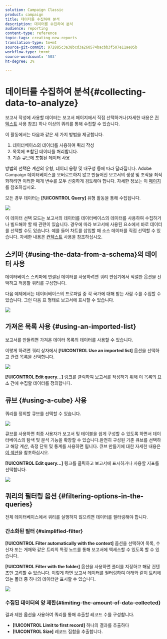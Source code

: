 ```yaml
---
solution: Campaign Classic
product: campaign
title: 데이터를 수집하여 분석
description: 데이터를 수집하여 분석
audience: reporting
content-type: reference
topic-tags: creating-new-reports
translation-type: tm+mt
source-git-commit: 972885c3a38bcd3a260574bacbb3f507e11ae05b
workflow-type: tm+mt
source-wordcount: '503'
ht-degree: 3%

---
```



# 데이터를 수집하여 분석{#collecting-data-to-analyze}

보고서 작성에 사용할 데이터는 보고서 페이지에서 직접 선택하거나(자세한 내용은 [컨텍스트](../../reporting/using/using-the-context.md) 사용 참조) 하나 이상의 쿼리를 통해 수집할 수 있습니다.

이 활동에서는 다음과 같은 세 가지 방법을 제공합니다.

1. 데이터베이스의 데이터를 사용하여 쿼리 작성
1. 목록에 포함된 데이터를 처리합니다.
1. 기존 큐브에 포함된 데이터 사용

방법의 선택은 계산의 유형, 데이터 용량 및 내구성 등에 따라 달라집니다. Adobe Campaign 데이터베이스를 오버로드하지 않고 만들어진 보고서의 생성 및 조작을 최적화하려면 이러한 매개 변수를 모두 신중하게 검토해야 합니다. 자세한 정보는 이 [페이지](../../reporting/using/best-practices.md#optimizing-report-creation)를 참조하십시오.

모든 경우 데이터는 **[!UICONTROL Query]** 유형 활동을 통해 수집됩니다.

![](assets/reporting_query_edit.png)

이 데이터 선택 모드는 보고서의 데이터를 데이터베이스의 데이터를 사용하여 수집하거나 빌드해야 할 때 관련이 있습니다. 경우에 따라 보고서에 사용된 요소에서 바로 데이터를 선택할 수도 있습니다. 예를 들어 차트를 삽입할 때 소스 데이터를 직접 선택할 수 있습니다. 자세한 내용은 [컨텍스트](../../reporting/using/using-the-context.md) 사용을 참조하십시오.

## 스키마 {#using-the-data-from-a-schema}의 데이터 사용

데이터베이스 스키마에 연결된 데이터를 사용하려면 쿼리 편집기에서 적절한 옵션을 선택하고 적용할 쿼리를 구성합니다.

다음 예제에서는 데이터베이스의 프로파일 중 각 국가에 대해 받는 사람 수를 수집할 수 있습니다. 그런 다음 표 형태로 보고서에 표시할 수 있습니다.

![](assets/reporting_query_from_schema.png)

## 가져온 목록 사용 {#using-an-imported-list}

보고서를 만들려면 가져온 데이터 목록의 데이터를 사용할 수 있습니다.

이렇게 하려면 쿼리 상자에서 **[!UICONTROL Use an imported list]** 옵션을 선택하고 관련 목록을 선택합니다.

![](assets/reporting_query_from_list.png)

**[!UICONTROL Edit query...]** 링크를 클릭하여 보고서를 작성하기 위해 이 목록의 요소 간에 수집할 데이터를 정의합니다.

## 큐브 {#using-a-cube} 사용

쿼리를 정의할 큐브를 선택할 수 있습니다.

![](assets/reporting_query_from_cube.png)

큐브를 사용하면 최종 사용자가 보고서 및 테이블을 쉽게 구성할 수 있도록 하면서 데이터베이스의 탐색 및 분석 기능을 확장할 수 있습니다.완전히 구성된 기존 큐브를 선택하고 해당 계산, 측정 단위 및 통계를 사용하면 됩니다. 큐브 만들기에 대한 자세한 내용은 [이 섹션](../../reporting/using/about-cubes.md)을 참조하십시오.

**[!UICONTROL Edit query...]** 링크를 클릭하고 보고서에 표시하거나 사용할 지표를 선택합니다.

![](assets/reporting_query_from_cube_edit_query.png)

## 쿼리의 필터링 옵션 {#filtering-options-in-the-queries}

전체 데이터베이스에서 쿼리를 실행하지 않으려면 데이터를 필터링해야 합니다.

### 간소화된 필터 {#simplified-filter}

**[!UICONTROL Filter automatically with the context]** 옵션을 선택하여 목록, 수신자 또는 게재와 같은 트리의 특정 노드를 통해 보고서에 액세스할 수 있도록 할 수 있습니다.

**[!UICONTROL Filter with the folder]** 옵션을 사용하면 폴더를 지정하고 해당 컨텐츠만 고려할 수 있습니다. 이렇게 하면 보고서 데이터를 필터링하여 아래와 같이 트리에 있는 폴더 중 하나의 데이터만 표시할 수 있습니다.

![](assets/reporting_control_folder.png)

### 수집된 데이터의 양 제한{#limiting-the-amount-of-data-collected}

결과 제한 옵션을 사용하여 쿼리를 통해 추출할 레코드 수를 구성합니다.

* **[!UICONTROL Limit to first record]** 하나의 결과를 추출하다
* **[!UICONTROL Size]** 레코드 집합을 추출합니다.

